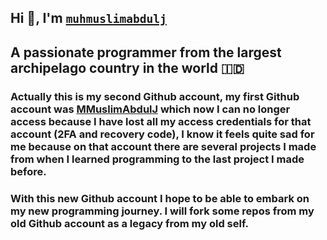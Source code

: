 ## Hi 👋, I'm [`muhmuslimabdulj`](https://github.com/muhmuslimabdulj)
## A passionate programmer from the largest archipelago country in the world 🇮🇩

### Actually this is my second Github account, my first Github account was [MMuslimAbdulJ](https://github.com/MMuslimAbdulJ) which now I can no longer access because I have lost all my access credentials for that account (2FA and recovery code), I know it feels quite sad for me because on that account there are several projects I made from when I learned programming to the last project I made before.
### With this new Github account I hope to be able to embark on my new programming journey. I will fork some repos from my old Github account as a legacy from my old self.
